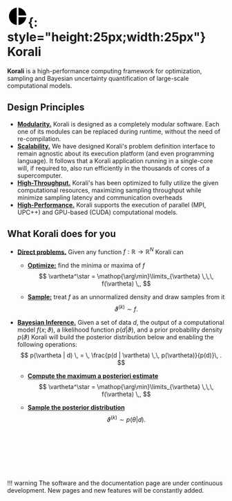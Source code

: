 # ![](logos/tmp.svg){: style="height:25px;width:25px"} Korali

**Korali** is a high-performance computing framework for optimization, sampling and Bayesian uncertainty quantification of large-scale computational models.

## Design Principles

  - [**Modularity.**](usage/introduction.md) Korali is designed as a completely modular software. Each one of its modules can be replaced during runtime, without the need of re-compilation.
  - [**Scalability.**](usage/conduits/sequential.md) We have designed Korali's problem definition interface to remain agnostic about its execution platform (and even programming language). It follows that a Korali application running in a single-core will, if required to, also run efficiently in the thousands of cores of a supercomputer.
  - [**High-Throughput.**](usage/conduits/upcxx.md) Korali's has been optimized to fully utilize the given computational resources, maximizing sampling throughput while minimize sampling latency and communication overheads
  - [**High-Performance.**](usage/conduits/upcxx.md) Korali supports the execution of parallel (MPI, UPC++) and GPU-based (CUDA) computational models.

## What Korali does for you

  - [**Direct problems.**](tutorials/direct/direct.md) Given any function $f:\mathbb{R}\rightarrow\mathbb{R}^N$ Korali can
    - [**Optimize:**](tutorials/direct/direct.md#optimize) find the minima or maxima of $f$
    $$
	\vartheta^\star = \mathop{\arg\min}\limits_{\vartheta}  \,\,\, f(\vartheta) \,,
	$$

	- [**Sample:**](tutorials/direct/direct.md#sample) treat $f$ as an unnormalized density and draw samples from it
	$$
	\vartheta^{(k)} \sim f.
	$$  

  - [**Bayesian Inference.**](tutorials/bayesian/bayesian.md) Given a set of data $d$, the output of a computational model $f(x;\vartheta)$, a likelihood function $p(d|\vartheta)$,  and a prior probability density $p(\vartheta)$ Korali will build
the posterior distribution below and enabling the following operations:
    $$
	p(\vartheta | d) \, = \, \frac{p(d | \vartheta) \,\, p(\vartheta)}{p(d)}\, .
	$$

    - [**Compute the maximum a posteriori estimate**](tutorials/bayesian/bayesian.md#optimize)
    $$
    \vartheta^\star = \mathop{\arg\min}\limits_{\vartheta}  \,\,\, f(\vartheta) \,,
    $$

    - [**Sample the posterior distribution**](tutorials/bayesian/bayesian.md#sample)
    $$
	\vartheta^{(k)} \sim p(\theta | d).
    $$


<br><br><br><br><br><br>

!!! warning
    The software and the documentation page are under continuous development. New pages and new features will be constantly added.
